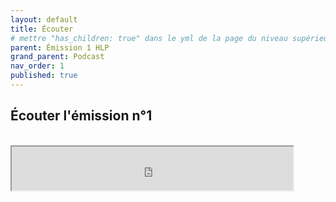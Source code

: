 ```yaml
---
layout: default
title: Écouter
# mettre "has_children: true" dans le yml de la page du niveau supérieur
parent: Émission 1 HLP
grand_parent: Podcast
nav_order: 1
published: true
---
```

## Écouter l'émission n°1

<br>

<iframe src="https://drive.google.com/file/d/1NZpZFppTFy8fVHDxlIfKX3WuzfP0muzt/preview" width="450" height="70" allow="autoplay"></iframe>